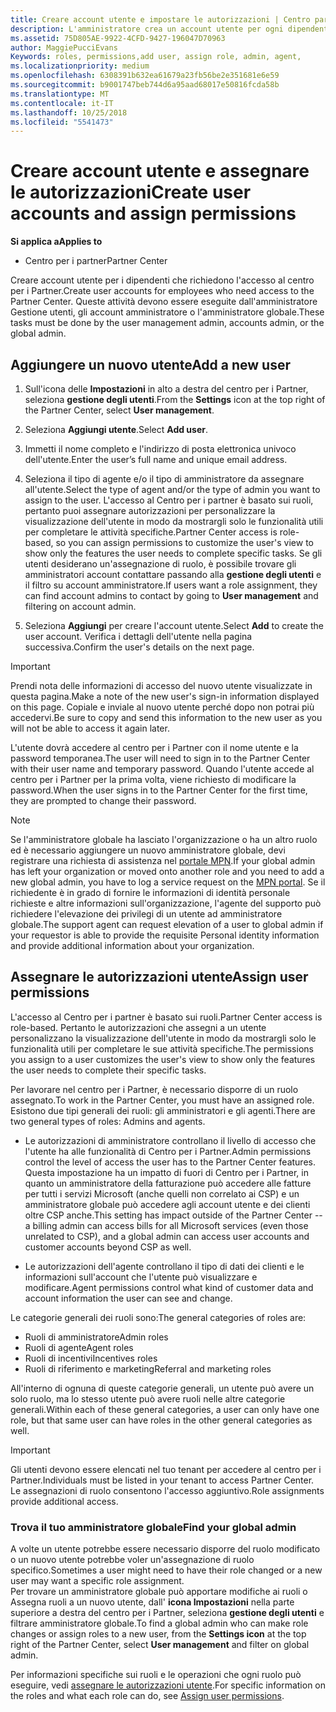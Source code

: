 ```yaml
---
title: Creare account utente e impostare le autorizzazioni | Centro partner
description: L'amministratore crea un account utente per ogni dipendente del partner che deve accedere al Centro per i partner.
ms.assetid: 75D805AE-9922-4CFD-9427-196047D70963
author: MaggiePucciEvans
Keywords: roles, permissions,add user, assign role, admin, agent,
ms.localizationpriority: medium
ms.openlocfilehash: 6308391b632ea61679a23fb56be2e351681e6e59
ms.sourcegitcommit: b9001747beb744d6a95aad68017e50816fcda58b
ms.translationtype: MT
ms.contentlocale: it-IT
ms.lasthandoff: 10/25/2018
ms.locfileid: "5541473"
---
```

# <a name="create-user-accounts-and-assign-permissions"></a><span data-ttu-id="5f63d-103">Creare account utente e assegnare le autorizzazioni</span><span class="sxs-lookup"><span data-stu-id="5f63d-103">Create user accounts and assign permissions</span></span>

**<span data-ttu-id="5f63d-104">Si applica a</span><span class="sxs-lookup"><span data-stu-id="5f63d-104">Applies to</span></span>**

-  <span data-ttu-id="5f63d-105">Centro per i partner</span><span class="sxs-lookup"><span data-stu-id="5f63d-105">Partner Center</span></span>

<span data-ttu-id="5f63d-106">Creare account utente per i dipendenti che richiedono l'accesso al centro per i Partner.</span><span class="sxs-lookup"><span data-stu-id="5f63d-106">Create user accounts for employees who need access to the Partner Center.</span></span> <span data-ttu-id="5f63d-107">Queste attività devono essere eseguite dall'amministratore Gestione utenti, gli account amministratore o l'amministratore globale.</span><span class="sxs-lookup"><span data-stu-id="5f63d-107">These tasks must be done by the user management admin, accounts admin, or the global admin.</span></span> 


## <a name="add-a-new-user"></a><span data-ttu-id="5f63d-108">Aggiungere un nuovo utente</span><span class="sxs-lookup"><span data-stu-id="5f63d-108">Add a new user</span></span>

1. <span data-ttu-id="5f63d-109">Sull'icona delle **Impostazioni** in alto a destra del centro per i Partner, seleziona **gestione degli utenti**.</span><span class="sxs-lookup"><span data-stu-id="5f63d-109">From the **Settings** icon at the top right of the Partner Center, select **User management**.</span></span>

2.  <span data-ttu-id="5f63d-110">Seleziona **Aggiungi utente**.</span><span class="sxs-lookup"><span data-stu-id="5f63d-110">Select **Add user**.</span></span>

3.  <span data-ttu-id="5f63d-111">Immetti il nome completo e l'indirizzo di posta elettronica univoco dell'utente.</span><span class="sxs-lookup"><span data-stu-id="5f63d-111">Enter the user’s full name and unique email address.</span></span>

4.  <span data-ttu-id="5f63d-112">Seleziona il tipo di agente e/o il tipo di amministratore da assegnare all'utente.</span><span class="sxs-lookup"><span data-stu-id="5f63d-112">Select the type of agent and/or the type of admin you want to assign to the user.</span></span> <span data-ttu-id="5f63d-113">L'accesso al Centro per i partner è basato sui ruoli, pertanto puoi assegnare autorizzazioni per personalizzare la visualizzazione dell'utente in modo da mostrargli solo le funzionalità utili per completare le attività specifiche.</span><span class="sxs-lookup"><span data-stu-id="5f63d-113">Partner Center access is role-based, so you can assign permissions to customize the user's view to show only the features the user needs to complete specific tasks.</span></span>  <span data-ttu-id="5f63d-114">Se gli utenti desiderano un'assegnazione di ruolo, è possibile trovare gli amministratori account contattare passando alla **gestione degli utenti** e il filtro su account amministratore.</span><span class="sxs-lookup"><span data-stu-id="5f63d-114">If users want a role assignment, they can find account admins to contact by going to **User management** and filtering on account admin.</span></span>

5.  <span data-ttu-id="5f63d-115">Seleziona **Aggiungi** per creare l'account utente.</span><span class="sxs-lookup"><span data-stu-id="5f63d-115">Select **Add** to create the user account.</span></span> <span data-ttu-id="5f63d-116">Verifica i dettagli dell'utente nella pagina successiva.</span><span class="sxs-lookup"><span data-stu-id="5f63d-116">Confirm the user's details on the next page.</span></span>

> [!IMPORTANT]  
> <span data-ttu-id="5f63d-117">Prendi nota delle informazioni di accesso del nuovo utente visualizzate in questa pagina.</span><span class="sxs-lookup"><span data-stu-id="5f63d-117">Make a note of the new user's sign-in information displayed on this page.</span></span> <span data-ttu-id="5f63d-118">Copiale e inviale al nuovo utente perché dopo non potrai più accedervi.</span><span class="sxs-lookup"><span data-stu-id="5f63d-118">Be sure to copy and send this information to the new user as you will not be able to access it again later.</span></span> 

<span data-ttu-id="5f63d-119">L'utente dovrà accedere al centro per i Partner con il nome utente e la password temporanea.</span><span class="sxs-lookup"><span data-stu-id="5f63d-119">The user will need to sign in to the Partner Center with their user name and temporary password.</span></span> <span data-ttu-id="5f63d-120">Quando l'utente accede al centro per i Partner per la prima volta, viene richiesto di modificare la password.</span><span class="sxs-lookup"><span data-stu-id="5f63d-120">When the user signs in to the Partner Center for the first time, they are prompted to change their password.</span></span> 

> [!NOTE]  
>  <span data-ttu-id="5f63d-121">Se l'amministratore globale ha lasciato l'organizzazione o ha un altro ruolo ed è necessario aggiungere un nuovo amministratore globale, devi registrare una richiesta di assistenza nel [portale MPN](https://partner.microsoft.com/support).</span><span class="sxs-lookup"><span data-stu-id="5f63d-121">If your global admin has left your organization or moved onto another role and you need to add a new global admin, you have to log a service request on the [MPN portal](https://partner.microsoft.com/support).</span></span> <span data-ttu-id="5f63d-122">Se il richiedente è in grado di fornire le informazioni di identità personale richieste e altre informazioni sull'organizzazione, l'agente del supporto può richiedere l'elevazione dei privilegi di un utente ad amministratore globale.</span><span class="sxs-lookup"><span data-stu-id="5f63d-122">The support agent can request elevation of a user to global admin if your requestor is able to provide the requisite Personal identity information and provide additional information about your organization.</span></span>

## <a name="assign-user-permissions"></a><span data-ttu-id="5f63d-123">Assegnare le autorizzazioni utente</span><span class="sxs-lookup"><span data-stu-id="5f63d-123">Assign user permissions</span></span>

<span data-ttu-id="5f63d-124">L'accesso al Centro per i partner è basato sui ruoli.</span><span class="sxs-lookup"><span data-stu-id="5f63d-124">Partner Center access is role-based.</span></span> <span data-ttu-id="5f63d-125">Pertanto le autorizzazioni che assegni a un utente personalizzano la visualizzazione dell'utente in modo da mostrargli solo le funzionalità utili per completare le sue attività specifiche.</span><span class="sxs-lookup"><span data-stu-id="5f63d-125">The permissions you assign to a user customizes the user's view to show only the features the user needs to complete their specific tasks.</span></span> 

<span data-ttu-id="5f63d-126">Per lavorare nel centro per i Partner, è necessario disporre di un ruolo assegnato.</span><span class="sxs-lookup"><span data-stu-id="5f63d-126">To work in the Partner Center, you must have an assigned role.</span></span>  <span data-ttu-id="5f63d-127">Esistono due tipi generali dei ruoli: gli amministratori e gli agenti.</span><span class="sxs-lookup"><span data-stu-id="5f63d-127">There are two general types of roles: Admins and agents.</span></span>

- <span data-ttu-id="5f63d-128">Le autorizzazioni di amministratore controllano il livello di accesso che l'utente ha alle funzionalità di Centro per i Partner.</span><span class="sxs-lookup"><span data-stu-id="5f63d-128">Admin permissions control the level of access the user has to the Partner Center features.</span></span> <span data-ttu-id="5f63d-129">Questa impostazione ha un impatto di fuori di Centro per i Partner, in quanto un amministratore della fatturazione può accedere alle fatture per tutti i servizi Microsoft (anche quelli non correlato ai CSP) e un amministratore globale può accedere agli account utente e dei clienti oltre CSP anche.</span><span class="sxs-lookup"><span data-stu-id="5f63d-129">This setting has impact outside of the Partner Center -- a billing admin can access bills for all Microsoft services (even those unrelated to CSP), and a global admin can access user accounts and customer accounts beyond CSP as well.</span></span>

- <span data-ttu-id="5f63d-130">Le autorizzazioni dell'agente controllano il tipo di dati dei clienti e le informazioni sull'account che l'utente può visualizzare e modificare.</span><span class="sxs-lookup"><span data-stu-id="5f63d-130">Agent permissions control what kind of customer data and account information the user can see and change.</span></span>
    
<span data-ttu-id="5f63d-131">Le categorie generali dei ruoli sono:</span><span class="sxs-lookup"><span data-stu-id="5f63d-131">The general categories of roles are:</span></span> 
- <span data-ttu-id="5f63d-132">Ruoli di amministratore</span><span class="sxs-lookup"><span data-stu-id="5f63d-132">Admin roles</span></span>
- <span data-ttu-id="5f63d-133">Ruoli di agente</span><span class="sxs-lookup"><span data-stu-id="5f63d-133">Agent roles</span></span>
- <span data-ttu-id="5f63d-134">Ruoli di incentivi</span><span class="sxs-lookup"><span data-stu-id="5f63d-134">Incentives roles</span></span>
- <span data-ttu-id="5f63d-135">Ruoli di riferimento e marketing</span><span class="sxs-lookup"><span data-stu-id="5f63d-135">Referral and marketing roles</span></span>


<span data-ttu-id="5f63d-136">All'interno di ognuna di queste categorie generali, un utente può avere un solo ruolo, ma lo stesso utente può avere ruoli nelle altre categorie generali.</span><span class="sxs-lookup"><span data-stu-id="5f63d-136">Within each of these general categories, a user can only have one role, but that same user can have roles in the other general categories as well.</span></span> 

>[!Important]
><span data-ttu-id="5f63d-137">Gli utenti devono essere elencati nel tuo tenant per accedere al centro per i Partner.</span><span class="sxs-lookup"><span data-stu-id="5f63d-137">Individuals must be listed in your tenant to access Partner Center.</span></span> <span data-ttu-id="5f63d-138">Le assegnazioni di ruolo consentono l'accesso aggiuntivo.</span><span class="sxs-lookup"><span data-stu-id="5f63d-138">Role assignments provide additional access.</span></span>


### <a name="find-your-global-admin"></a><span data-ttu-id="5f63d-139">Trova il tuo amministratore globale</span><span class="sxs-lookup"><span data-stu-id="5f63d-139">Find your global admin</span></span>

<span data-ttu-id="5f63d-140">A volte un utente potrebbe essere necessario disporre del ruolo modificato o un nuovo utente potrebbe voler un'assegnazione di ruolo specifico.</span><span class="sxs-lookup"><span data-stu-id="5f63d-140">Sometimes a user might need to have their role changed or a new user may want a specific role assignment.</span></span>  
<span data-ttu-id="5f63d-141">Per trovare un amministratore globale può apportare modifiche ai ruoli o Assegna ruoli a un nuovo utente, dall' **icona Impostazioni** nella parte superiore a destra del centro per i Partner, seleziona **gestione degli utenti** e filtrare amministratore globale.</span><span class="sxs-lookup"><span data-stu-id="5f63d-141">To find a global admin who can make role changes or assign roles to a new user, from the **Settings icon** at the top right of the Partner Center, select **User management** and filter on global admin.</span></span> 

<span data-ttu-id="5f63d-142">Per informazioni specifiche sui ruoli e le operazioni che ogni ruolo può eseguire, vedi [assegnare le autorizzazioni utente](permissions-overview.md).</span><span class="sxs-lookup"><span data-stu-id="5f63d-142">For specific information on the roles and what each role can do, see [Assign user permissions](permissions-overview.md).</span></span>





